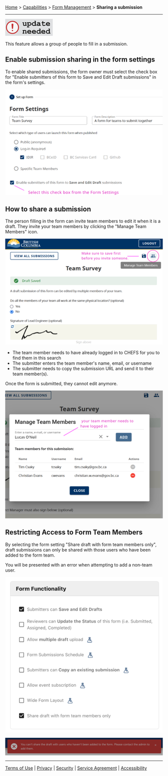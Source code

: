 [Home](index) > [Capabilities](Capabilities) > [Form Management](Form-Management) > **Sharing a submission**
***

![image](images/update_needed.png)


This feature allows a group of people to fill in a submission.

<!-- **On this page:**
* [Enable submission sharing in the form settings](#Enable-submission-sharing-in-the-form-settings)
* [How to share a submission](#How-to-share-a-submission) -->

## Enable submission sharing in the form settings
To enable shared submissions, the form owner must select the check box for "Enable submitters of this form to Save and Edit Draft submissions" in the form's settings.

![Enable Submission Sharing in the Form Settings](images/sub-group_settings.png)

## How to share a submission

The person filling in the form can invite team members to edit it when it is a draft. They invite your team members by clicking the "Manage Team Members" icon.

![Add Team Member to your Submission](images/sub-group_manage.png)

* The team member needs to have already logged in to CHEFS for you to find them in this search
* The submitter enters the team member's name, email, or username
* The submitter needs to copy the submission URL and send it to their team member(s).

Once the form is submitted, they cannot edit anymore.  

![Add Team Member to your Submission](images/sub-group_manage-2.png)

## Restricting Access to Form Team Members

By selecting the form setting "Share draft with form team members only", draft submissions can only be shared with those users who have been added to the form team.

You will be presented with an error when attempting to add a non-team user.

![Enable Team member sharing](images/team-sharing-setting.png)

![Team member only error](images/team-sharing-warning.png)

***
[Terms of Use](Terms-of-Use) | [Privacy](Privacy) | [Security](Security) | [Service Agreement](Service-Agreement) | [Accessibility](Accessibility)